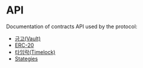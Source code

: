 # API

Documentation of contracts API used by the protocol:&#x20;

* [금고(Vault)](vault.md)
* [ERC-20](erc-20-1.md)
* [타임락(Timelock)](timelock.md)
* [Stategies](strategies.md)

